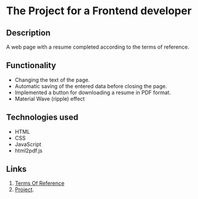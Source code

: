 # The Project for a Frontend developer

## Description

A web page with a resume completed according to the terms of reference.

## Functionality

* Changing the text of the page.
* Automatic saving of the entered data before closing the page.
* Implemented a button for downloading a resume in PDF format.
* Material Wave (ripple) effect

## Technologies used

- HTML
- CSS
- JavaScript
- html2pdf.js

## Links

1. [Terms Of Reference](TOR.md)
2. [Project](https://timuryuta.github.io/front-end-entrance-exam/).

